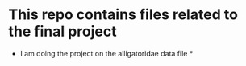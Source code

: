 # This repo contains files related to the final project

* I am doing the project on the alligatoridae data file *


